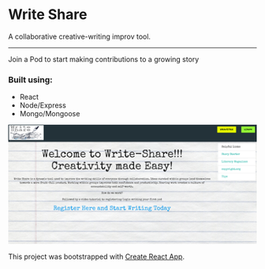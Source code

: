 # Write Share

A collaborative creative-writing improv tool.

***

Join a Pod to start making contributions to a growing story

### Built using:
  * React
  * Node/Express
  * Mongo/Mongoose

![screenshot](./screenshot.png "Write Share")

This project was bootstrapped with [Create React App](https://github.com/facebook/create-react-app).

